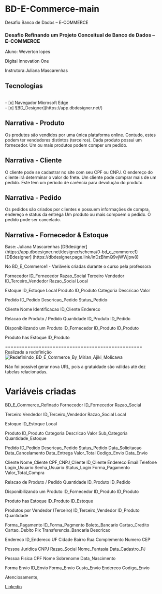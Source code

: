 # BD-E-Commerce-main
Desafio Banco de Dados – E-COMMERCE
### Desafio Refinando um Projeto Conceitual de Banco de Dados – E-COMMERCE
<p>Aluno: Weverton lopes </p>
<p>Digital Innovation One </p>
<p>Instrutora:Juliana Mascarenhas </p>

<h2> Tecnologias </h2>
<br> - [x] Navegador Microsoft Edge
<br> - [x] ![BD_Designer](https://app.dbdesigner.net/) 


<h2>Narrativa - Produto </h2>
Os produtos são vendidos por uma única plataforma online. 
Contudo, estes podem ter vendedores distintos (terceiros).
Cada produto possui um fornecedor.
Um ou mais produtos podem comper um pedido.

<h2>Narrativa - Cliente </h2>
O cliente pode se cadastrar no site com seu CPF ou CNPJ.
O endereço do cliente irá determinar o valor do frete.
Um cliente pode comprar mais de um pedido. 
Este tem um período de carência para devolução do produto.

<h2>Narrativa - Pedido </h2>
Os pedidos são criados por clientes e possuem informações de compra, endereço e status da entrega
Um produto ou mais compoem o pedido.
O pedido pode ser cancelado.

<h2>Narrativa - Fornecedor & Estoque</h2> 
Base: Juliana Mascarenhas
[DBdesigner] (https://app.dbdesigner.net/designer/schema/0-bd_e_commerce1)
[DBdesigner] (https://dbdesigner.page.link/inDzBhmQ9vjWWjpw8)

No BD_E_Commerce1 - Variáveis criadas durante o curso pela professora

Fornecedor
ID_Fornecedor
Razao_Social
Terceiro Vendedor
ID_Terceiro_Vendedor
Razao_Social
Local

Estoque
ID_Estoque
Local
Produto
ID_Produto
Categoria
Descricao
Valor

Pedido
ID_Pedido
Descricao_Pedido
Status_Pedido

Cliente
Nome
Identificacao
ID_Cliente
Endereco

Relacao de Produto / Pedido
Quantidade
ID_Produto
ID_Pedido

Disponibilizando um Produto
ID_Fornecedor
ID_Produto
ID_Produto

Produto has Estoque
ID_Produto

=================================================
Realizada a redefinição
![Redefinindo_BD_E_Commerce_By_Mirian_Ajiki_Molicawa](https://user-images.githubusercontent.com/91148791/190838965-b3c36e34-bbda-4efb-a670-286ca23f8967.png)

Não foi possível gerar nova URL, pois a gratuidade são válidas até dez tabelas relacionadas.

Variáveis criadas
===========
BD_E_Commerce_Refinado
Fornecedor
ID_Fornecedor
Razao_Social

Terceiro Vendedor
ID_Terceiro_Vendedor
Razao_Social
Local

Estoque
ID_Estoque
Local

Produto
ID_Produto
Categoria
Descricao
Valor
Sub_Categoria
Quantidade_Estoque

Pedido
ID_Pedido
Descricao_Pedido
Status_Pedido
Data_Solicitacao
Data_Cancelamento
Data_Entrega
Valor_Total
Codigo_Envio
Data_Envio

Cliente
Nome_Cliente
CPF_CNPJ_Cliente
ID_Cliente
Endereco
Email
Telefone
Login_Usuario
Senha_Usuario
Status_Login
Forma_Pagamento
Valor_Total_Compra

Relacao de Produto / Pedido
Quantidade
ID_Produto
ID_Pedido

Disponibilizando um Produto
ID_Fornecedor
ID_Produto
ID_Produto

Produto has Estoque
ID_Produto
ID_Estoque

Produtos por Vendedor (Terceiro)
ID_Terceiro_Vendedor
ID_Produto
Quantidade

Forma_Pagamento
ID_Forma_Pagmento
Boleto_Bancario
Cartao_Credito
Cartao_Debito
Pix
Transferencia_Bancaria
Descricao

Endereco
ID_Endereco
UF
Cidade
Bairro
Rua
Complemento
Numero
CEP



Pessoa Juridica
CNPJ
Razao_Social
Nome_Fantasia
Data_Cadastro_PJ

Pessoa Fisica
CPF
Nome
Sobrenome
Data_Nascimento

Forma Envio
ID_Envio
Forma_Envio
Custo_Envio
Endereco
Codigo_Envio

Atenciosamente,

[Linkedin](https://www.linkedin.com/in/weverton-lopes-b748201a9/)

